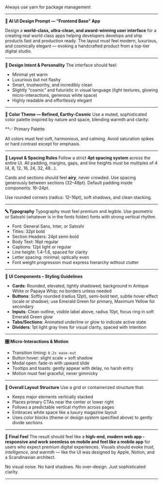 Always use yarn for package management

---

**🎨 AI UI Design Prompt — “Frontend Base” App**

Design a **world-class, ultra-clean, and award-winning user interface** 
for a creating real world class apps helping developers develops and ship products fast and production ready. 
The layout must feel modern, luxurious, and cosmically elegant — evoking a handcrafted product from a top-tier digital studio.

---

**🧠 Design Intent & Personality**
The interface should feel:

- Minimal yet warm
- Luxurious but not flashy
- Smart, trustworthy, and incredibly clean
- Slightly “cosmic” and futuristic in visual language (light textures, glowing micro-interactions, generous white space)
- Highly readable and effortlessly elegant

---

**🌌 Color Theme — Refined, Earthy-Cosmic**
Use a muted, sophisticated color palette inspired by nature and space, blending warmth and clarity:

<!-- * Emerald Green (#317039) – Primary brand accent (trust, growth)
* Maximum Yellow (#F1BE49) – Highlight/action accents (energy, warmth)
* Dark Pastel Red (#CC4B24) – Alerts or urgent elements (discreet danger)
* Cosmic Latte (#FFFDEB) – Canvas background (luxurious light)
* Antique White (#F8EDD9) – Surface containers/cards
* Papaya Whip (#FFF1D4) – Alternate sections
* Deep Charcoal or near-black for text – (#1F1F1F) -->

\*\*✅ Primary Palette


All colors must feel soft, harmonious, and calming. Avoid saturation spikes or hard contrast except for emphasis.

---

**📏 Layout & Spacing Rules**
Follow a strict **4pt spacing system** across the entire UI. All padding, margins, gaps, and line heights must be multiples of 4 (4, 8, 12, 16, 24, 32, 48…).

Cards and sections should feel **airy**, never crowded. Use spacing generously between sections (32–48pt). Default padding inside components: 16–24pt.

Use rounded corners (radius: 12–16pt), soft shadows, and clean stacking.

---

**🔤 Typography**
Typography must feel premium and legible. Use geometric or Satoshi (whatever is in the fonts folder) fonts with strong vertical rhythm.

- Font: General Sans, Inter, or Satoshi
- Titles: 32pt bold
- Section Headers: 24pt semi-bold
- Body Text: 16pt regular
- Captions: 12pt light or regular
- Line height: 1.4–1.6, spaced for clarity
- Letter spacing: minimal; optically even
- Font weight progression must express hierarchy without clutter

---

**🧩 UI Components – Styling Guidelines**

- **Cards**: Rounded, elevated, lightly shadowed; background in Antique White or Papaya Whip; no borders unless needed
- **Buttons**: Softly rounded (radius 12pt), semi-bold text, subtle hover effect (scale or shadow); use Emerald Green for primary, Maximum Yellow for secondary
- **Inputs**: Clean outline, visible label above, radius 10pt, focus ring in soft Emerald Green glow
- **Tabs/Sections**: Animated underline or glow to indicate active state
- **Dividers**: 1pt light gray lines for visual clarity, spaced with intention

---

**🎛 Micro-Interactions & Motion**

- Transition timing: `0.2s ease-out`
- Button hover: slight scale + soft shadow
- Modal open: fade-in with upward slide
- Tooltips and toasts: gently appear with delay, no harsh entry
- Motion must feel graceful, never gimmicky

---

**📐 Overall Layout Structure**
Use a grid or containerized structure that:

- Keeps major elements vertically stacked
- Places primary CTAs near the center or lower right
- Follows a predictable vertical rhythm across pages
- Embraces white space like a luxury magazine layout
- Uses color blocks (theme or design system specified above) to gently divide sections

---

**🏁 Final Feel**
The result should feel like a **high-end, modern web app - responsive and work seemless on mobile and feel like a mobile app** for users who expect premium digital experiences. Visuals should evoke _trust, intelligence, and warmth_ — like the UI was designed by Apple, Notion, and a Scandinavian architect.

No visual noise. No hard shadows. No over-design. Just sophisticated clarity.

---